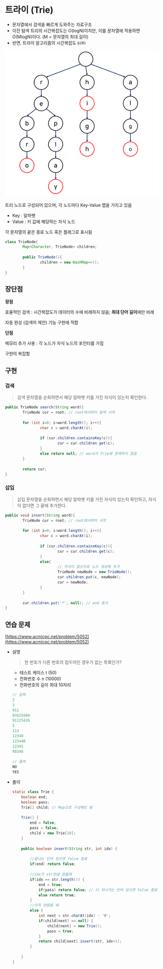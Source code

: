 # 트라이 (Trie)

- 문자열에서 검색을 빠르게 도와주는 자료구조
- 이진 탐색 트리의 시간복잡도는 O(logN)이지만,
  이를 문자열에 적용하면 O(MlogN)이다. (M = 문자열의 최대 길이)
- 반면, 트라이 알고리즘의 시간복잡도 `O(M)`

![trie.png](../resources/trie.png)

트리 노드로 구성되어 있으며, 각 노드마다 Key-Value 맵을 가지고 있음

- Key : 알파벳
- Value : 키 값에 해당하는 자식 노드

각 문자열의 끝은 종료 노드 혹은 플래그로 표시됨

```java
class TrieNode{
		Map<Character, TrieNode> children;

		public TrieNode(){
				children = new HashMap<>();
		}
}
```

## 장단점

**장점**

효율적인 검색 : 시간복잡도가 데이터의 수에 비례하지 않음; **최대 단어 길이**에만 비례

자동 완성 (검색어 제안) 기능 구현에 적합

**단점**

메모리 추가 사용 : 각 노드가 자식 노드의 포인터를 가짐

구현의 복잡함

## 구현

### 검색

> 검색 문자열을 순회하면서 해당 알파벳 키를 가진 자식이 있는지 확인한다.

```java
public TrieNode search(String word){
		TrieNode cur = root; // root에서부터 탐색 시작

		for (int i=0; i<word.length(); i++){
				char c = word.charAt(i);

				if (cur.children.containsKey(c)){
						cur = cur.children.get(c);
				}
				else return null; // word가 Trie에 존재하지 않음
		}

		return cur;
}
```

### 삽입

> 삽입 문자열을 순회하면서 해당 알파벳 키를 가진 자식이 있는지 확인하고,
> 자식이 없다면 그 끝에 추가한다.

```java
public void insert(String word){
		TrieNode cur = root; // root에서부터 시작

		for (int i=0; i<word.length(); i++){
				char c = word.charAt(i);

				if (cur.children.containsKey(c)){
						cur = cur.children.get(c);
				}
				else{
						// 자식이 없으므로 노드 생성해 추가
						TrieNode newNode = new TrieNode();
						cur.children.put(c, newNode);
						cur = newNode;
				}
		}

		cur.children.put('*', null); // end 표시
}
```

## 연습 문제

[https://www.acmicpc.net/problem/5052](https://www.acmicpc.net/problem/5052)

- 설명

  > 한 번호가 다른 번호의 접두어인 경우가 없는 목록인가?

  - 테스트 케이스 t (50)
  - 전화번호 수 n (10000)
  - 전화번호의 길이 최대 10자리

  ```java
  // 입력
  2
  3
  911
  97625999
  91125426
  5
  113
  12340
  123440
  12345
  98346

  // 출력
  NO
  YES
  ```

- 풀이

  ```java
  static class Trie {
      boolean end;
      boolean pass;
      Trie[] child; // Map으로 구성해도 됨

      Trie() {
          end = false;
          pass = false;
          child = new Trie[10];
      }

      public boolean insert(String str, int idx) {

          //끝나는 단어 있으면 false 종료
          if(end) return false;

          //idx가 str만큼 왔을때
          if(idx == str.length()) {
              end = true;
              if(pass) return false; // 더 지나가는 단어 있으면 false 종료
              else return true;
          }
          //아직 안왔을 때
          else {
              int next = str.charAt(idx) - '0';
              if(child[next] == null) {
                  child[next] = new Trie();
                  pass = true;
              }
              return child[next].insert(str, idx+1);
          }

      }
  }
  ```

